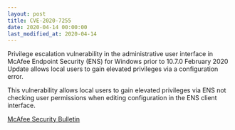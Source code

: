 ```yaml
---
layout: post
title: CVE-2020-7255
date: 2020-04-14 00:00:00
last_modified_at: 2020-04-14
---
```


Privilege escalation vulnerability in the administrative user interface in McAfee Endpoint Security (ENS) for Windows prior to 10.7.0 February 2020 Update allows local users to gain elevated privileges via a configuration error.

This vulnerability allows local users to gain elevated privileges via ENS not checking user permissions when editing configuration in the ENS client interface. 

[McAfee Security Bulletin](https://kc.mcafee.com/corporate/index?page=content&id=SB10309&showDraft=true)